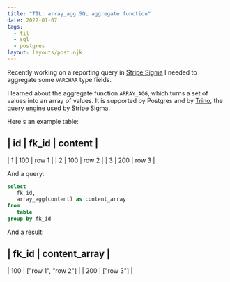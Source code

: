 ```yaml
---
title: "TIL: array_agg SQL aggregate function"
date: 2022-01-07
tags:
  - til
  - sql
  - postgres
layout: layouts/post.njk
---
```


Recently working on a reporting query in [Stripe Sigma](https://stripe.com/sigma) I needed to aggregate some `VARCHAR` type fields.

I learned about the aggregate function `ARRAY_AGG`, which turns a set of values into an array of values. It is supported by Postgres and by [Trino](https://trino.io/), the query engine used by Stripe Sigma.

Here's an example table:

| id | fk_id | content |
------------------------
| 1  | 100 | row 1     |
| 2  | 100 | row 2     |
| 3  | 200 | row 3     |

And a query:

```sql
select
   fk_id,
   array_agg(content) as content_array
from
   table
group by fk_id
```

And a result:

| fk_id | content_array      |
-----------------------------
| 100   | ["row 1", "row 2"] |
| 200   | ["row 3"]          |
